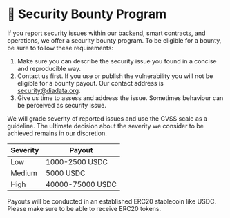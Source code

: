 # 🐛 Security Bounty Program

If you report security issues within our backend, smart contracts, and operations, we offer a security bounty program. To be eligible for a bounty, be sure to follow these requirements:

1. Make sure you can describe the security issue you found in a concise and reproducible way.
2. Contact us first. If you use or publish the vulnerability you will not be eligible for a bounty payout. Our contact address is [security@diadata.org](mailto:security@diadata.org).
3. Give us time to assess and address the issue. Sometimes behaviour can be perceived as security issue.

We will grade severity of reported issues and use the CVSS scale as a guideline. The ultimate decision about the severity we consider to be achieved remains in our discretion.

| Severity | Payout           |
| -------- | ---------------- |
| Low      | 1000-2500 USDC   |
| Medium   | 5000 USDC        |
| High     | 40000-75000 USDC |

Payouts will be conducted in an established ERC20 stablecoin like USDC. Please make sure to be able to receive ERC20 tokens.
